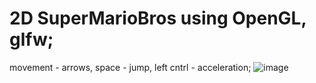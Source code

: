 # 2D SuperMarioBros using OpenGL, glfw;

movement - arrows, space - jump, left cntrl - acceleration;
![image](https://github.com/Bleonov98/MarioGL/assets/90385681/8fc92c3c-e6ac-4ea2-8fc7-2c6a4a533aa7)
